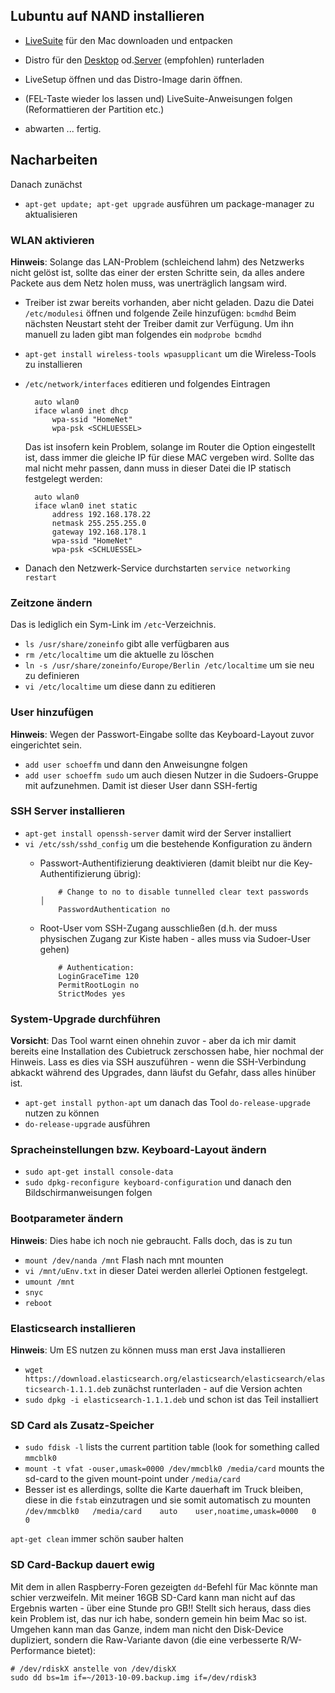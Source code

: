 ## Lubuntu auf NAND installieren
- [LiveSuite][livesuit] für den Mac downloaden und entpacken
- Distro für den [Desktop][lubunto_desktop] od.[Server][lubunto_server] (empfohlen) runterladen
- LiveSetup öffnen und das Distro-Image darin öffnen.

- (FEL-Taste wieder los lassen und) LiveSuite-Anweisungen folgen (Reformattieren der Partition etc.)
- abwarten ... fertig.

## Nacharbeiten
Danach zunächst 
- `apt-get update; apt-get upgrade` ausführen um package-manager zu aktualisieren

### WLAN aktivieren
__Hinweis__: Solange das LAN-Problem (schleichend lahm) des Netzwerks nicht gelöst ist, sollte das einer der ersten Schritte sein, da alles andere Packete aus dem Netz holen muss, was unerträglich langsam wird.

- Treiber ist zwar bereits vorhanden, aber nicht geladen. Dazu die Datei `
  /etc/modulesi` öffnen und folgende Zeile hinzufügen: 
  `bcmdhd` 
  Beim nächsten Neustart steht der Treiber damit zur Verfügung. Um ihn 
  manuell zu laden gibt man folgendes ein `modprobe bcmdhd`
- `apt-get install wireless-tools wpasupplicant` um die Wireless-Tools zu 
  installieren 
- `/etc/network/interfaces` editieren und folgendes Eintragen

		auto wlan0
		iface wlan0 inet dhcp
			wpa-ssid "HomeNet"
			wpa-psk <SCHLUESSEL>

	Das ist insofern kein Problem, solange im Router die Option 
	eingestellt ist, dass immer die gleiche IP für diese MAC vergeben 
	wird. Sollte das mal nicht mehr passen, dann muss in dieser Datei
	die IP statisch festgelegt werden:

		auto wlan0
		iface wlan0 inet static
			address 192.168.178.22
	        netmask 255.255.255.0
	        gateway 192.168.178.1
	        wpa-ssid "HomeNet"
	        wpa-psk <SCHLUESSEL> 

- Danach den Netzwerk-Service durchstarten `service networking restart`

### Zeitzone ändern
Das is lediglich ein Sym-Link im `/etc`-Verzeichnis.
- `ls /usr/share/zoneinfo` gibt alle verfügbaren aus
- `rm /etc/localtime` um die aktuelle zu löschen
- `ln -s /usr/share/zoneinfo/Europe/Berlin /etc/localtime` um sie neu 
  zu definieren
- `vi /etc/localtime` um diese dann zu editieren

### User hinzufügen
__Hinweis__: Wegen der Passwort-Eingabe sollte das Keyboard-Layout zuvor
eingerichtet sein.

- `add user schoeffm` und dann den Anweisungne folgen
- `add user schoeffm sudo` um auch diesen Nutzer in die Sudoers-Gruppe
  mit aufzunehmen. Damit ist dieser User dann SSH-fertig

### SSH Server installieren

- `apt-get install openssh-server` damit wird der Server installiert
- `vi /etc/ssh/sshd_config` um die bestehende Konfiguration zu ändern
  - Passwort-Authentifizierung deaktivieren (damit bleibt nur 
  	die Key-Authentifizierung übrig):

  			# Change to no to disable tunnelled clear text passwords                               │
     		PasswordAuthentication no  

  - Root-User vom SSH-Zugang ausschließen (d.h. der muss physischen Zugang 
  	zur Kiste haben - alles muss via Sudoer-User gehen)

  			# Authentication:
  			LoginGraceTime 120
  			PermitRootLogin no
  			StrictModes yes

### System-Upgrade durchführen

__Vorsicht__: Das Tool warnt einen ohnehin zuvor - aber da ich mir damit bereits eine Installation des Cubietruck zerschossen habe, hier nochmal der Hinweis. Lass es dies via SSH auszuführen - wenn die SSH-Verbindung abkackt während des Upgrades, dann läufst du Gefahr, dass alles hinüber ist.

- `apt-get install python-apt` um danach das Tool `do-release-upgrade` nutzen zu können
- `do-release-upgrade` ausführen

### Spracheinstellungen bzw. Keyboard-Layout ändern
- `sudo apt-get install console-data`
- `sudo dpkg-reconfigure keyboard-configuration` und danach den Bildschirmanweisungen folgen

### Bootparameter ändern
__Hinweis__: Dies habe ich noch nie gebraucht. Falls doch, das is zu tun
- `mount /dev/nanda /mnt` Flash nach mnt mounten
- `vi /mnt/uEnv.txt` in dieser Datei werden allerlei Optionen festgelegt.
- `umount /mnt`
- `snyc`
- `reboot`

### Elasticsearch installieren
__Hinweis__: Um ES nutzen zu können muss man erst Java installieren

- `wget https://download.elasticsearch.org/elasticsearch/elasticsearch/elasticsearch-1.1.1.deb` zunächst runterladen - auf die Version achten
- `sudo dpkg -i elasticsearch-1.1.1.deb` und schon ist das Teil installiert

### SD Card als Zusatz-Speicher
- `sudo fdisk -l` lists the current partition table (look for something called `mmcblk0`
- `mount -t vfat -ouser,umask=0000 /dev/mmcblk0 /media/card` mounts the sd-card to the given mount-point under `/media/card`
- Besser ist es allerdings, sollte die Karte dauerhaft im Truck bleiben, diese in die `fstab` einzutragen und sie somit automatisch zu mounten
        `/dev/mmcblk0   /media/card    auto    user,noatime,umask=0000   0   0`

`apt-get clean` immer schön sauber halten

### SD Card-Backup dauert ewig
Mit dem in allen Raspberry-Foren gezeigten `dd`-Befehl für Mac könnte man schier verzweifeln. Mit meiner 16GB
SD-Card kann man nicht auf das Ergebnis warten - über eine Stunde pro GB!! Stellt sich heraus, dass dies kein Problem ist, das nur ich habe, sondern gemein hin beim Mac so ist. Umgehen kann man das Ganze, indem man nicht den Disk-Device dupliziert, sondern die Raw-Variante davon (die eine verbesserte R/W-Performance bietet):

	# /dev/rdiskX anstelle von /dev/diskX
	sudo dd bs=1m if=~/2013-10-09.backup.img if=/dev/rdisk3  

[livesuit]: http://ubuntuone.com/7GLnElgM41yoGLZfRKxXzk
[lubunto_server]: http://docs.cubieboard.org/tutorials/a20-cubietruck_lubuntu_server_releases 
[lubunto_desktop]: http://docs.cubieboard.org/tutorials/a20-cubietruck_lubuntu_desktop_releases
[dd_on_mac]:http://daoyuan.li/solution-dd-too-slow-on-mac-os-x/
